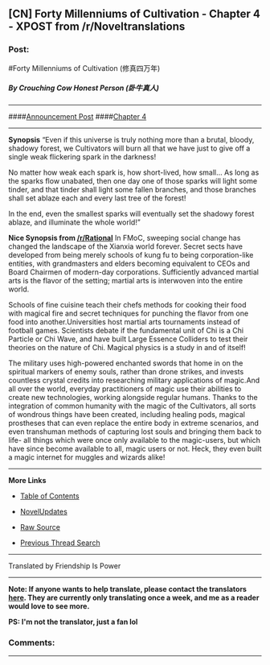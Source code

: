 ## [CN] Forty Millenniums of Cultivation - Chapter 4 - XPOST from /r/Noveltranslations

### Post:

#Forty Millenniums of Cultivation (修真四万年)
##### By Crouching Cow Honest Person (卧牛真人)
***

####[Announcement Post](https://friendshipispower.wordpress.com/)
####[Chapter 4](https://friendshipispower.wordpress.com/2016/10/19/chapter-4-demonic-blade-peng-hai/)
***

**Synopsis**
“Even if this universe is truly nothing more than a brutal, bloody, shadowy forest, we Cultivators will burn all that we have just to give off a single weak flickering spark in the darkness!

No matter how weak each spark is, how short-lived, how small… As long as the sparks flow unabated, then one day one of those sparks will light some tinder, and that tinder shall light some fallen branches, and those branches shall set ablaze each and every last tree of the forest!

In the end, even the smallest sparks will eventually set the shadowy forest ablaze, and illuminate the whole world!”


**Nice Synopsis from [/r/Rational](https://www.reddit.com/r/rational/comments/4zncxn/forty_millenniums_of_cultivation_%E4%BF%AE%E7%9C%9F%E5%9B%9B%E4%B8%87%E5%B9%B4_rt/)**
In FMoC, sweeping social change has changed the landscape of the Xianxia world forever. Secret sects have developed from being merely schools of kung fu to being corporation-like entities, with grandmasters and elders becoming equivalent to CEOs and Board Chairmen of modern-day corporations. Sufficiently advanced martial arts is the flavor of the setting; martial arts is interwoven into the entire world.

Schools of fine cuisine teach their chefs methods for cooking their food with magical fire and secret techniques for punching the flavor from one food into another.Universities host martial arts tournaments instead of football games. Scientists debate if the fundamental unit of Chi is a Chi Particle or Chi Wave, and have built Large Essence Colliders to test their theories on the nature of Chi. Magical physics is a study in and of itself!

The military uses high-powered enchanted swords that home in on the spiritual markers of enemy souls, rather than drone strikes, and invests countless crystal credits into researching military applications of magic.And all over the world, everyday practitioners of magic use their abilities to create new technologies, working alongside regular humans. Thanks to the integration of common humanity with the magic of the Cultivators, all sorts of wondrous things have been created, including healing pods, magical prostheses that can even replace the entire body in extreme scenarios, and even transhuman methods of capturing lost souls and bringing them back to life- all things which were once only available to the magic-users, but which have since become available to all, magic users or not.
Heck, they even built a magic internet for muggles and wizards alike!

***

**More Links**

* [Table of Contents](https://friendshipispower.wordpress.com/forty-millenniums-of-cultivation-chapters/)

* [NovelUpdates](http://www.novelupdates.com/series/forty-millenniums-of-cultivation/)

* [Raw Source](http://read.qidian.com/BookReader/GrhBjciXhoI1.aspx)

* [Previous Thread Search](https://www.reddit.com/r/noveltranslations/search?q=title%3AForty+Millenniums+of+Cultivation+flair%3Acn&restrict_sr=on&sort=new&t=all)

***
Translated by Friendship Is Power

***

**Note: If anyone wants to help translate, please contact the translators [here](https://friendshipispower.wordpress.com/contact/). They are currently only translating once a week, and me as a reader would love to see more.**


**PS: I'm not the translator, just a fan lol**

### Comments:

---

